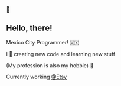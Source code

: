 ### 👋

## Hello, there!

Mexico City Programmer! 🇲🇽

I 💙 creating new code and learning new stuff 

(My profession is also my hobbie) 🤫

Currently working [@Etsy](https://www.etsy.com/)

